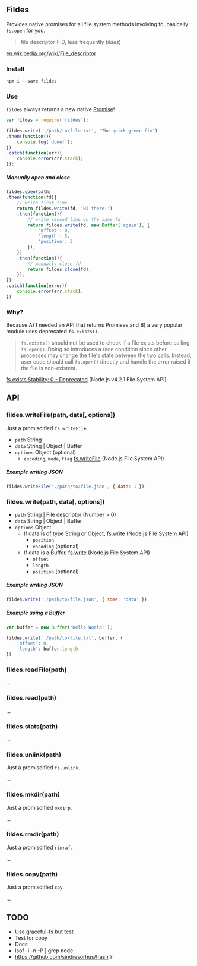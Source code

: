 Fildes
------

Provides native promises for all file system methods involving fd, basically `fs.open` for you.

> file descriptor (FD, less frequently *fildes*)

[en.wikipedia.org/wiki/File_descriptor](https://en.wikipedia.org/wiki/File_descriptor)


### Install

```javascript
npm i --save fildes
```


### Use

`fildes` always returns a new native [Promise](https://developer.mozilla.org/en/docs/Web/JavaScript/Reference/Global_Objects/Promise)!

```javascript
var fildes = require('fildes');

fildes.write('./path/to/file.txt', 'The quick green fix')
.then(function(){
    console.log('done!');
})
.catch(function(err){
    console.error(err.stack);
});
```

##### Manually open and close

```javascript
fildes.open(path)
.then(function(fd){
    // write first time
    return fildes.write(fd, 'Hi there!')
    .then(function(){
        // write second time on the same fd
        return fildes.write(fd, new Buffer('again'), {
            'offset': 0,
            'length': 5,
            'position': 3
        });
    })
    .then(function(){
        // manually close fd
        return fildes.close(fd);
    });
})
.catch(function(error){
    console.error(err.stack);
})
```


### Why?

Because A) I needed an API that returns Promises and B) a very popular module uses deprecated `fs.exists()`…

> `fs.exists()` should not be used to check if a file exists before calling `fs.open()`. Doing so introduces a race condition since other processes may change the file's state between the two calls. Instead, user code should call `fs.open()` directly and handle the error raised if the file is non-existent.

[fs.exists Stability: 0 - Deprecated](https://nodejs.org/api/fs.html#fs_fs_exists_path_callback) (Node.js v4.2.1 File System API)

## API


### fildes.writeFile(path, data[, options])

Just a promisdified `fs.writeFile`.

- `path` String
- `data` String | Object | Buffer
- `options` Object (optional)
  - `encoding`, `mode`, `flag`  [fs.writeFile](https://nodejs.org/api/fs.html#fs_fs_writefile_filename_data_options_callback) (Node.js File System API)


##### Example writing JSON

```javascript
fildes.writeFile('./path/to/file.json', { data: 1 })
```


### fildes.write(path, data[, options])

- `path` String | File descriptor (Number > 0)
- `data` String | Object | Buffer
- `options` Object
  - If data is of type String or Object,
    [fs.write](https://nodejs.org/api/fs.html#fs_fs_write_fd_data_position_encoding_callback) (Node.js File System API)
    - `position`
    - `encoding` (optional)
  - If data is a Buffer,
    [fs.write](https://nodejs.org/api/fs.html#fs_fs_write_fd_buffer_offset_length_position_callback) (Node.js File System API)
    - `offset`
    - `length`
    - `position` (optional)


##### Example writing JSON

```javascript
fildes.write('./path/to/file.json', { some: 'data' })
```


##### Example using a Buffer

```javascript
var buffer = new Buffer('Hello World!');

fildes.write('./path/to/file.txt', buffer, {
    'offset': 0,
    'length': buffer.length
})
```



### fildes.readFile(path)

…

### fildes.read(path)

…

### fildes.stats(path)

…

### fildes.unlink(path)

Just a promisdified `fs.unlink`.

…

### fildes.mkdir(path)

Just a promisdified `mkdirp`.


…

### fildes.rmdir(path)

Just a promisdified `rimraf`.

…

### fildes.copy(path)

Just a promisdified `cpy`.

…


## TODO

- Use graceful-fs but test
- Test for copy
- Docs
- lsof -i -n -P | grep node
- https://github.com/sindresorhus/trash ?

